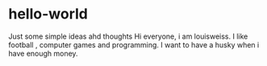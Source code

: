 # hello-world
Just some simple ideas ahd thoughts
Hi everyone, i am louisweiss.
I like football , computer games and programming.
I want to have a husky when i have enough money.
